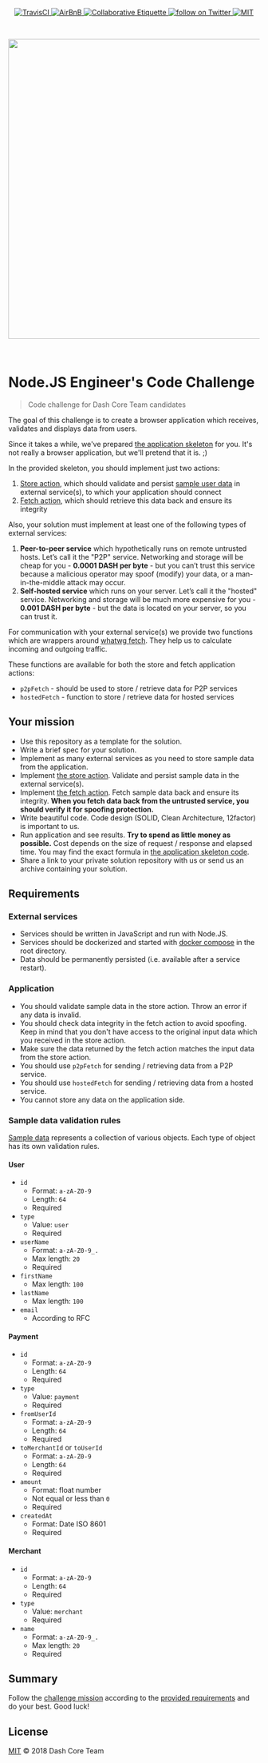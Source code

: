 <p align="center">
	<a href="https://travis-ci.com/dashevo/node.js-engineer-code-challenge">
		<img src="https://travis-ci.com/dashevo/node.js-engineer-code-challenge.svg?branch=master" alt="TravisCI">
	</a>
	<a href="https://github.com/airbnb/javascript">
		<img src="https://img.shields.io/badge/code%20style-airbnb-brightgreen.svg" alt="AirBnB">
	</a>
	<a href="https://git.io/col">
		<img src="https://img.shields.io/badge/%E2%9C%93-collaborative_etiquette-brightgreen.svg" alt="Collaborative Etiquette">
	</a>
	<a href="https://twitter.com/intent/follow?screen_name=dashpay">
		<img src="https://img.shields.io/twitter/follow/dashpay.svg?style=social&logo=twitter" alt="follow on Twitter">
	</a>
	<a href="#">
		<img src="https://img.shields.io/dub/l/vibe-d.svg" alt="MIT">
	</a>
</p>


<p>&nbsp;</p>

<p align="center">
	<a href="https://dash.org">
		<img src="https://upload.wikimedia.org/wikipedia/commons/thumb/f/f0/Dash_digital-cash_logo_2018_rgb_for_screens.svg/1600px-Dash_digital-cash_logo_2018_rgb_for_screens.svg.png" width="600">
	</a>
</p>

<p>&nbsp;</p>

# Node.JS Engineer's Code Challenge

> Code challenge for Dash Core Team candidates

The goal of this challenge is to create a browser application which receives,
validates and displays data from users.

Since it takes a while, we've prepared [the application skeleton](application) for you.
It's not really a browser application, but we'll pretend that it is. ;)

In the provided skeleton, you should implement just two actions:
  1. [Store action](application/actions/storeActionFactory.js), which should validate and persist
     [sample user data](application/data.json) in external service(s), to which your application should connect
  2. [Fetch action](application/actions/fetchActionFactory.js), which should retrieve this data back
     and ensure its integrity

Also, your solution must implement at least one of the following types of external services:
  1. **Peer-to-peer service** which hypothetically runs on remote untrusted hosts. Let’s call it the "P2P" service.
     Networking and storage will be cheap for you - **0.0001 DASH per byte** - but you can’t trust
     this service because a malicious operator may spoof (modify) your data, or a man-in-the-middle attack may occur.
  2. **Self-hosted service** which runs on your server. Let’s call it the "hosted" service.
     Networking and storage will be much more expensive for you - **0.001 DASH per byte** - but the data is
     located on your server, so you can trust it.

For communication with your external service(s) we provide two functions
which are wrappers around [whatwg fetch](https://fetch.spec.whatwg.org/).
They help us to calculate incoming and outgoing traffic.

These functions are available for both the store and fetch application actions:
  - `p2pFetch` - should be used to store / retrieve data for P2P services
  - `hostedFetch` - function to store / retrieve data for hosted services

## Your mission

 - Use this repository as a template for the solution.
 - Write a brief spec for your solution.
 - Implement as many external services as you need to store sample data from the application.
 - Implement [the store action](application/actions/storeActionFactory.js). Validate and persist sample data
   in the external service(s).
 - Implement [the fetch action](application/actions/fetchActionFactory.js). Fetch sample data back and ensure its 
   integrity. **When you fetch data back from the untrusted service, you should verify it for spoofing protection.**
 - Write beautiful code. Code design (SOLID, Clean Architecture, 12factor) is important to us.
 - Run application and see results. **Try to spend as little money as possible.** Cost depends on the size
   of request / response and elapsed time. You may find the exact formula in
   [the application skeleton code](application/lib/calculateExpenses.js).
 - Share a link to your private solution repository with us or send us an archive containing your solution.

## Requirements

### External services
 - Services should be written in JavaScript and run with Node.JS.
 - Services should be dockerized and started with [docker compose](docker-compose.yml) in the root directory.
 - Data should be permanently persisted (i.e. available after a service restart).

### Application
 - You should validate sample data in the store action. Throw an error if any data is invalid.
 - You should check data integrity in the fetch action to avoid spoofing. Keep in mind that you don't have access to the original input data which you received in the store action.
 - Make sure the data returned by the fetch action matches the input data from the store action.
 - You should use `p2pFetch` for sending / retrieving data from a P2P service.
 - You should use `hostedFetch` for sending / retrieving data from a hosted service.
 - You cannot store any data on the application side.

### Sample data validation rules

[Sample data](application/data.json) represents a collection of various objects.
Each type of object has its own validation rules.

#### User

- `id`
   - Format: `a-zA-Z0-9`
   - Length: `64`
   - Required
- `type`
   - Value: `user`
   - Required
- `userName`
   - Format: `a-zA-Z0-9_.`
   - Max length: `20`
   - Required
- `firstName`
   - Max length: `100`
- `lastName`
   - Max length: `100`
- `email`
   - According to RFC

#### Payment

- `id`
   - Format: `a-zA-Z0-9`
   - Length: `64`
   - Required
- `type`
   - Value: `payment`
   - Required 
- `fromUserId`
   - Format: `a-zA-Z0-9`
   - Length: `64`
   - Required
- `toMerchantId` or `toUserId`
   - Format: `a-zA-Z0-9`
   - Length: `64`
   - Required
- `amount`
   - Format: float number
   - Not equal or less than `0`
   - Required
- `createdAt`
   - Format: Date ISO 8601
   - Required

#### Merchant

- `id`
   - Format: `a-zA-Z0-9`
   - Length: `64`
   - Required
- `type`
   - Value: `merchant`
   - Required
- `name`
   - Format: `a-zA-Z0-9_.`
   - Max length: `20`
   - Required

## Summary

Follow the [challenge mission](#your-mission) according to the [provided requirements](#requirements) and do your 
best. Good luck!

## License

[MIT](LICENSE) © 2018 Dash Core Team
